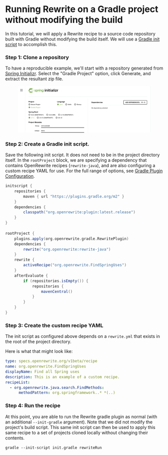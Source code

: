 # Running Rewrite on a Gradle project without modifying the build

In this tutorial, we will apply a Rewrite recipe to a source code repository built with Gradle without modifying the build itself. We will use a [Gradle init script](https://docs.gradle.org/current/userguide/init\_scripts.html) to accomplish this.

### Step 1: Clone a repository

To have a reproducible example, we'll start with a repository generated from [Spring Initializr](https://start.spring.io). Select the "Gradle Project" option, click Generate, and extract the resultant zip file.

<figure><img src="../.gitbook/assets/spring-init.png" alt=""><figcaption></figcaption></figure>

### Step 2: Create a Gradle init script.

Save the following init script. It does not need to be in the project directory itself. In the `rootProject` block, we are specifying a dependency that contains OpenRewrite recipes (`rewrite-java`), and are also configuring a custom recipe YAML for use. For the full range of options, see [Gradle Plugin Configuration](/reference/gradle-plugin-configuration.md).

```groovy
initscript {
    repositories {
        maven { url "https://plugins.gradle.org/m2" }
    }
    dependencies {
        classpath("org.openrewrite:plugin:latest.release")
    }
}

rootProject {
    plugins.apply(org.openrewrite.gradle.RewritePlugin)
    dependencies {
        rewrite("org.openrewrite:rewrite-java")
    }
    rewrite {
        activeRecipe("org.openrewrite.FindSpringUses")
    }
    afterEvaluate {
        if (repositories.isEmpty()) {
            repositories {
                mavenCentral()
            }
        }
    }
}
```

### Step 3: Create the custom recipe YAML

The init script as configured above depends on a `rewrite.yml` that exists in the root of the project directory.

Here is what that might look like:

```yaml
type: specs.openrewrite.org/v1beta/recipe
name: org.openrewrite.FindSpringUses
displayName: Find all Spring uses
description: This is an example of a custom recipe.
recipeList:
  - org.openrewrite.java.search.FindMethods:
      methodPattern: org.springframework..* *(..)
```

### Step 4: Run the recipe

At this point, you are able to run the Rewrite gradle plugin as normal (with an additional `--init-gradle` argument). Note that we did not modify the project's build script. This same init script can then be used to apply this same recipe to a set of projects cloned locally without changing their contents.

```
gradle --init-script init.gradle rewriteRun
```
